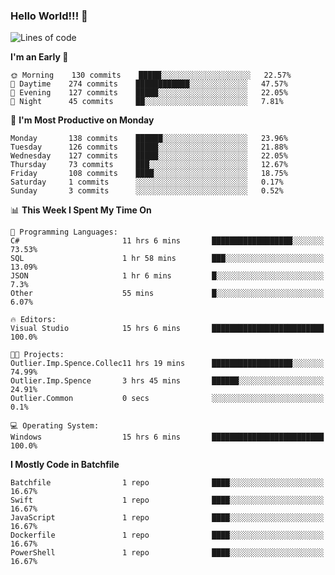 ### Hello World!!! 👋

<!--
**kekotek/kekotek** is a ✨ _special_ ✨ repository because its `README.md` (this file) appears on your GitHub profile.

Here are some ideas to get you started:

- 🔭 I’m currently working on ...
- 🌱 I’m currently learning ...
- 👯 I’m looking to collaborate on ...
- 🤔 I’m looking for help with ...
- 💬 Ask me about ...
- 📫 How to reach me: ...
- 😄 Pronouns: ...
- ⚡ Fun fact: ...
-->

<!--START_SECTION:waka-->
![Lines of code](https://img.shields.io/badge/From%20Hello%20World%20I%27ve%20Written-18753%20lines%20of%20code-blue)

**I'm an Early 🐤** 

```text
🌞 Morning    130 commits    █████░░░░░░░░░░░░░░░░░░░░   22.57% 
🌆 Daytime    274 commits    ████████████░░░░░░░░░░░░░   47.57% 
🌃 Evening    127 commits    █████░░░░░░░░░░░░░░░░░░░░   22.05% 
🌙 Night      45 commits     ██░░░░░░░░░░░░░░░░░░░░░░░   7.81%

```
📅 **I'm Most Productive on Monday** 

```text
Monday       138 commits    ██████░░░░░░░░░░░░░░░░░░░   23.96% 
Tuesday      126 commits    █████░░░░░░░░░░░░░░░░░░░░   21.88% 
Wednesday    127 commits    █████░░░░░░░░░░░░░░░░░░░░   22.05% 
Thursday     73 commits     ███░░░░░░░░░░░░░░░░░░░░░░   12.67% 
Friday       108 commits    ████░░░░░░░░░░░░░░░░░░░░░   18.75% 
Saturday     1 commits      ░░░░░░░░░░░░░░░░░░░░░░░░░   0.17% 
Sunday       3 commits      ░░░░░░░░░░░░░░░░░░░░░░░░░   0.52%

```


📊 **This Week I Spent My Time On** 

```text
💬 Programming Languages: 
C#                       11 hrs 6 mins       ██████████████████░░░░░░░   73.53% 
SQL                      1 hr 58 mins        ███░░░░░░░░░░░░░░░░░░░░░░   13.09% 
JSON                     1 hr 6 mins         █░░░░░░░░░░░░░░░░░░░░░░░░   7.3% 
Other                    55 mins             █░░░░░░░░░░░░░░░░░░░░░░░░   6.07%

🔥 Editors: 
Visual Studio            15 hrs 6 mins       █████████████████████████   100.0%

🐱‍💻 Projects: 
Outlier.Imp.Spence.Collec11 hrs 19 mins      ██████████████████░░░░░░░   74.99% 
Outlier.Imp.Spence       3 hrs 45 mins       ██████░░░░░░░░░░░░░░░░░░░   24.91% 
Outlier.Common           0 secs              ░░░░░░░░░░░░░░░░░░░░░░░░░   0.1%

💻 Operating System: 
Windows                  15 hrs 6 mins       █████████████████████████   100.0%

```

**I Mostly Code in Batchfile** 

```text
Batchfile                1 repo              ████░░░░░░░░░░░░░░░░░░░░░   16.67% 
Swift                    1 repo              ████░░░░░░░░░░░░░░░░░░░░░   16.67% 
JavaScript               1 repo              ████░░░░░░░░░░░░░░░░░░░░░   16.67% 
Dockerfile               1 repo              ████░░░░░░░░░░░░░░░░░░░░░   16.67% 
PowerShell               1 repo              ████░░░░░░░░░░░░░░░░░░░░░   16.67%

```



<!--END_SECTION:waka-->
